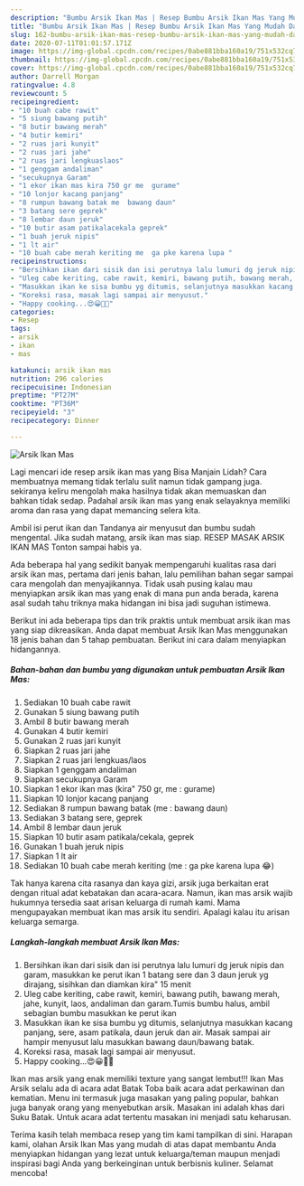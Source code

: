 ```yaml
---
description: "Bumbu Arsik Ikan Mas | Resep Bumbu Arsik Ikan Mas Yang Mudah Dan Praktis"
title: "Bumbu Arsik Ikan Mas | Resep Bumbu Arsik Ikan Mas Yang Mudah Dan Praktis"
slug: 162-bumbu-arsik-ikan-mas-resep-bumbu-arsik-ikan-mas-yang-mudah-dan-praktis
date: 2020-07-11T01:01:57.171Z
image: https://img-global.cpcdn.com/recipes/0abe881bba160a19/751x532cq70/arsik-ikan-mas-foto-resep-utama.jpg
thumbnail: https://img-global.cpcdn.com/recipes/0abe881bba160a19/751x532cq70/arsik-ikan-mas-foto-resep-utama.jpg
cover: https://img-global.cpcdn.com/recipes/0abe881bba160a19/751x532cq70/arsik-ikan-mas-foto-resep-utama.jpg
author: Darrell Morgan
ratingvalue: 4.8
reviewcount: 5
recipeingredient:
- "10 buah cabe rawit"
- "5 siung bawang putih"
- "8 butir bawang merah"
- "4 butir kemiri"
- "2 ruas jari kunyit"
- "2 ruas jari jahe"
- "2 ruas jari lengkuaslaos"
- "1 genggam andaliman"
- "secukupnya Garam"
- "1 ekor ikan mas kira 750 gr me  gurame"
- "10 lonjor kacang panjang"
- "8 rumpun bawang batak me  bawang daun"
- "3 batang sere geprek"
- "8 lembar daun jeruk"
- "10 butir asam patikalacekala geprek"
- "1 buah jeruk nipis"
- "1 lt air"
- "10 buah cabe merah keriting me  ga pke karena lupa "
recipeinstructions:
- "Bersihkan ikan dari sisik dan isi perutnya lalu lumuri dg jeruk nipis dan garam, masukkan ke perut ikan 1 batang sere dan 3 daun jeruk yg dirajang, sisihkan dan diamkan kira&#34; 15 menit"
- "Uleg cabe keriting, cabe rawit, kemiri, bawang putih, bawang merah, jahe, kunyit, laos, andaliman dan garam.Tumis bumbu halus, ambil sebagian bumbu masukkan ke perut ikan"
- "Masukkan ikan ke sisa bumbu yg ditumis, selanjutnya masukkan kacang panjang, sere, asam patikala, daun jeruk dan air. Masak sampai air hampir menyusut lalu masukkan bawang daun/bawang batak."
- "Koreksi rasa, masak lagi sampai air menyusut."
- "Happy cooking...😍😀👩‍🍳"
categories:
- Resep
tags:
- arsik
- ikan
- mas

katakunci: arsik ikan mas 
nutrition: 296 calories
recipecuisine: Indonesian
preptime: "PT27M"
cooktime: "PT36M"
recipeyield: "3"
recipecategory: Dinner

---
```



![Arsik Ikan Mas](https://img-global.cpcdn.com/recipes/0abe881bba160a19/751x532cq70/arsik-ikan-mas-foto-resep-utama.jpg)

Lagi mencari ide resep arsik ikan mas yang Bisa Manjain Lidah? Cara membuatnya memang tidak terlalu sulit namun tidak gampang juga. sekiranya keliru mengolah maka hasilnya tidak akan memuaskan dan bahkan tidak sedap. Padahal arsik ikan mas yang enak selayaknya memiliki aroma dan rasa yang dapat memancing selera kita.

Ambil isi perut ikan dan Tandanya air menyusut dan bumbu sudah mengental. Jika sudah matang, arsik ikan mas siap. RESEP MASAK ARSIK IKAN MAS Tonton sampai habis ya.

Ada beberapa hal yang sedikit banyak mempengaruhi kualitas rasa dari arsik ikan mas, pertama dari jenis bahan, lalu pemilihan bahan segar sampai cara mengolah dan menyajikannya. Tidak usah pusing kalau mau menyiapkan arsik ikan mas yang enak di mana pun anda berada, karena asal sudah tahu triknya maka hidangan ini bisa jadi suguhan istimewa.


Berikut ini ada beberapa tips dan trik praktis untuk membuat arsik ikan mas yang siap dikreasikan. Anda dapat membuat Arsik Ikan Mas menggunakan 18 jenis bahan dan 5 tahap pembuatan. Berikut ini cara dalam menyiapkan hidangannya.

<!--inarticleads1-->

##### Bahan-bahan dan bumbu yang digunakan untuk pembuatan Arsik Ikan Mas:

1. Sediakan 10 buah cabe rawit
1. Gunakan 5 siung bawang putih
1. Ambil 8 butir bawang merah
1. Gunakan 4 butir kemiri
1. Gunakan 2 ruas jari kunyit
1. Siapkan 2 ruas jari jahe
1. Siapkan 2 ruas jari lengkuas/laos
1. Siapkan 1 genggam andaliman
1. Siapkan secukupnya Garam
1. Siapkan 1 ekor ikan mas (kira&#34; 750 gr, me : gurame)
1. Siapkan 10 lonjor kacang panjang
1. Sediakan 8 rumpun bawang batak (me : bawang daun)
1. Sediakan 3 batang sere, geprek
1. Ambil 8 lembar daun jeruk
1. Siapkan 10 butir asam patikala/cekala, geprek
1. Gunakan 1 buah jeruk nipis
1. Siapkan 1 lt air
1. Sediakan 10 buah cabe merah keriting (me : ga pke karena lupa 😂)


Tak hanya karena cita rasanya dan kaya gizi, arsik juga berkaitan erat dengan ritual adat kebatakan dan acara-acara. Namun, ikan mas arsik wajib hukumnya tersedia saat arisan keluarga di rumah kami. Mama mengupayakan membuat ikan mas arsik itu sendiri. Apalagi kalau itu arisan keluarga semarga. 

<!--inarticleads2-->

##### Langkah-langkah membuat Arsik Ikan Mas:

1. Bersihkan ikan dari sisik dan isi perutnya lalu lumuri dg jeruk nipis dan garam, masukkan ke perut ikan 1 batang sere dan 3 daun jeruk yg dirajang, sisihkan dan diamkan kira&#34; 15 menit
1. Uleg cabe keriting, cabe rawit, kemiri, bawang putih, bawang merah, jahe, kunyit, laos, andaliman dan garam.Tumis bumbu halus, ambil sebagian bumbu masukkan ke perut ikan
1. Masukkan ikan ke sisa bumbu yg ditumis, selanjutnya masukkan kacang panjang, sere, asam patikala, daun jeruk dan air. Masak sampai air hampir menyusut lalu masukkan bawang daun/bawang batak.
1. Koreksi rasa, masak lagi sampai air menyusut.
1. Happy cooking...😍😀👩‍🍳


Ikan mas arsik yang enak memiliki texture yang sangat lembut!!! Ikan Mas Arsik selalu ada di acara adat Batak Toba baik acara adat perkawinan dan kematian. Menu ini termasuk juga masakan yang paling popular, bahkan juga banyak orang yang menyebutkan arsik. Masakan ini adalah khas dari Suku Batak. Untuk acara adat tertentu masakan ini menjadi satu keharusan. 

Terima kasih telah membaca resep yang tim kami tampilkan di sini. Harapan kami, olahan Arsik Ikan Mas yang mudah di atas dapat membantu Anda menyiapkan hidangan yang lezat untuk keluarga/teman maupun menjadi inspirasi bagi Anda yang berkeinginan untuk berbisnis kuliner. Selamat mencoba!
